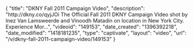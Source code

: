 {
    "title": "DKNY Fall 2011 Campaign Video",
    "description": "http:\/\/dkny.co\/qyjJOi The Official Fall 2011 DKNY Campaign Video shot by Inez Van Lamsweerde and Vinoodh Matadin on location in New York City. Experience Mor...",
    "videoid": "149153",
    "date_created": "1396392218",
    "date_modified": "1418181235",
    "type": "captivate",
    "layout": "video",
    "url": "\/v\/dkny-fall-2011-campaign-video\/149153"
}